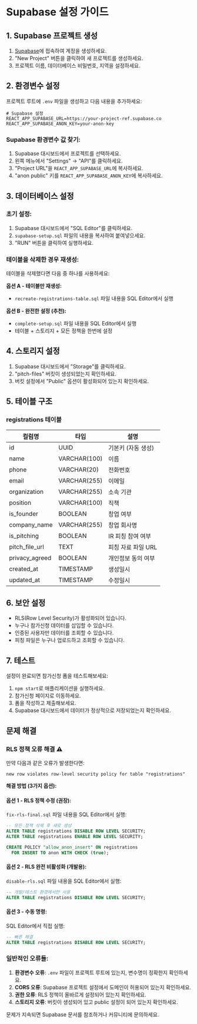 # Supabase 설정 가이드

## 1. Supabase 프로젝트 생성

1. [Supabase](https://supabase.com)에 접속하여 계정을 생성하세요.
2. "New Project" 버튼을 클릭하여 새 프로젝트를 생성하세요.
3. 프로젝트 이름, 데이터베이스 비밀번호, 지역을 설정하세요.

## 2. 환경변수 설정

프로젝트 루트에 `.env` 파일을 생성하고 다음 내용을 추가하세요:

```env
# Supabase 설정
REACT_APP_SUPABASE_URL=https://your-project-ref.supabase.co
REACT_APP_SUPABASE_ANON_KEY=your-anon-key
```

### Supabase 환경변수 값 찾기:

1. Supabase 대시보드에서 프로젝트를 선택하세요.
2. 왼쪽 메뉴에서 "Settings" → "API"를 클릭하세요.
3. "Project URL"을 `REACT_APP_SUPABASE_URL`에 복사하세요.
4. "anon public" 키를 `REACT_APP_SUPABASE_ANON_KEY`에 복사하세요.


## 3. 데이터베이스 설정

### 초기 설정:
1. Supabase 대시보드에서 "SQL Editor"를 클릭하세요.
2. `supabase-setup.sql` 파일의 내용을 복사하여 붙여넣으세요.
3. "RUN" 버튼을 클릭하여 실행하세요.

### 테이블을 삭제한 경우 재생성:
테이블을 삭제했다면 다음 중 하나를 사용하세요:

**옵션 A - 테이블만 재생성:**
- `recreate-registrations-table.sql` 파일 내용을 SQL Editor에서 실행

**옵션 B - 완전한 설정 (추천):**
- `complete-setup.sql` 파일 내용을 SQL Editor에서 실행
- 테이블 + 스토리지 + 모든 정책을 한번에 설정

## 4. 스토리지 설정

1. Supabase 대시보드에서 "Storage"를 클릭하세요.
2. "pitch-files" 버킷이 생성되었는지 확인하세요.
3. 버킷 설정에서 "Public" 옵션이 활성화되어 있는지 확인하세요.

## 5. 테이블 구조

### registrations 테이블

| 컬럼명 | 타입 | 설명 |
|--------|------|------|
| id | UUID | 기본키 (자동 생성) |
| name | VARCHAR(100) | 이름 |
| phone | VARCHAR(20) | 전화번호 |
| email | VARCHAR(255) | 이메일 |
| organization | VARCHAR(255) | 소속 기관 |
| position | VARCHAR(100) | 직책 |
| is_founder | BOOLEAN | 창업 여부 |
| company_name | VARCHAR(255) | 창업 회사명 |
| is_pitching | BOOLEAN | IR 피칭 참여 여부 |
| pitch_file_url | TEXT | 피칭 자료 파일 URL |
| privacy_agreed | BOOLEAN | 개인정보 동의 여부 |
| created_at | TIMESTAMP | 생성일시 |
| updated_at | TIMESTAMP | 수정일시 |

## 6. 보안 설정

- RLS(Row Level Security)가 활성화되어 있습니다.
- 누구나 참가신청 데이터를 삽입할 수 있습니다.
- 인증된 사용자만 데이터를 조회할 수 있습니다.
- 피칭 파일은 누구나 업로드하고 조회할 수 있습니다.

## 7. 테스트

설정이 완료되면 참가신청 폼을 테스트해보세요:

1. `npm start`로 애플리케이션을 실행하세요.
2. 참가신청 페이지로 이동하세요.
3. 폼을 작성하고 제출해보세요.
4. Supabase 대시보드에서 데이터가 정상적으로 저장되었는지 확인하세요.

## 문제 해결

### RLS 정책 오류 해결 ⚠️

만약 다음과 같은 오류가 발생한다면:
```
new row violates row-level security policy for table "registrations"
```

**해결 방법 (3가지 옵션):**

#### **옵션 1 - RLS 정책 수정 (권장):**
`fix-rls-final.sql` 파일 내용을 SQL Editor에서 실행:
```sql
-- 모든 정책 삭제 후 새로 생성
ALTER TABLE registrations DISABLE ROW LEVEL SECURITY;
ALTER TABLE registrations ENABLE ROW LEVEL SECURITY;

CREATE POLICY "allow_anon_insert" ON registrations
  FOR INSERT TO anon WITH CHECK (true);
```

#### **옵션 2 - RLS 완전 비활성화 (개발용):**
`disable-rls.sql` 파일 내용을 SQL Editor에서 실행:
```sql
-- 개발/테스트 환경에서만 사용
ALTER TABLE registrations DISABLE ROW LEVEL SECURITY;
```

#### **옵션 3 - 수동 명령:**
SQL Editor에서 직접 실행:
```sql
-- 빠른 해결
ALTER TABLE registrations DISABLE ROW LEVEL SECURITY;
```

### 일반적인 오류들:

1. **환경변수 오류**: `.env` 파일이 프로젝트 루트에 있는지, 변수명이 정확한지 확인하세요.
2. **CORS 오류**: Supabase 프로젝트 설정에서 도메인이 허용되어 있는지 확인하세요.
3. **권한 오류**: RLS 정책이 올바르게 설정되어 있는지 확인하세요.
4. **스토리지 오류**: 버킷이 생성되어 있고 public 설정이 되어 있는지 확인하세요.

문제가 지속되면 Supabase 문서를 참조하거나 커뮤니티에 문의하세요.
